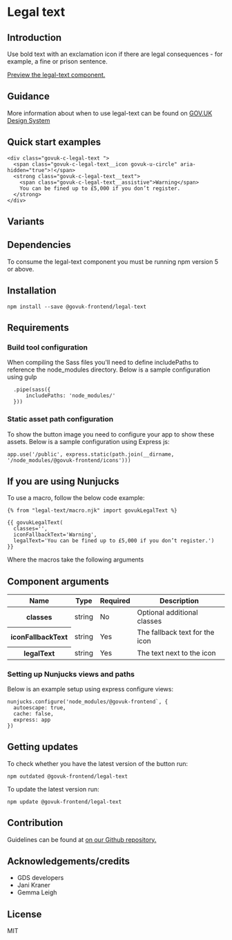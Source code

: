 # Legal text

## Introduction

Use bold text with an exclamation icon if there are legal consequences - for example, a fine or prison sentence.

[Preview the legal-text component.](http://govuk-frontend-review.herokuapp.com/components/legal-text/preview)

## Guidance

More information about when to use legal-text can be found on [GOV.UK Design System](http://www.linktodesignsystem.com/legal-text "Link to read guidance on the use of legal-text on Gov.uk Design system website")

## Quick start examples

    <div class="govuk-c-legal-text ">
      <span class="govuk-c-legal-text__icon govuk-u-circle" aria-hidden="true">!</span>
      <strong class="govuk-c-legal-text__text">
        <span class="govuk-c-legal-text__assistive">Warning</span>
        You can be fined up to £5,000 if you don’t register.
      </strong>
    </div>

## Variants

## Dependencies

To consume the legal-text component you must be running npm version 5 or above.

## Installation

    npm install --save @govuk-frontend/legal-text

## Requirements

### Build tool configuration

When compiling the Sass files you'll need to define includePaths to reference the node_modules directory. Below is a sample configuration using gulp

      .pipe(sass({
          includePaths: 'node_modules/'
      }))

### Static asset path configuration

To show the button image you need to configure your app to show these assets. Below is a sample configuration using Express js:

    app.use('/public', express.static(path.join(__dirname, '/node_modules/@govuk-frontend/icons')))

## If you are using Nunjucks

To use a macro, follow the below code example:

    {% from "legal-text/macro.njk" import govukLegalText %}

    {{ govukLegalText(
      classes='',
      iconFallbackText='Warning',
      legalText='You can be fined up to £5,000 if you don’t register.')
    }}

Where the macros take the following arguments

## Component arguments

<div>

<table class="govuk-c-table ">

<thead class="govuk-c-table__head">

<tr class="govuk-c-table__row">

<th class="govuk-c-table__header " scope="col">Name</th>

<th class="govuk-c-table__header " scope="col">Type</th>

<th class="govuk-c-table__header " scope="col">Required</th>

<th class="govuk-c-table__header " scope="col">Description</th>

</tr>

</thead>

<tbody class="govuk-c-table__body">

<tr class="govuk-c-table__row">

<th class="govuk-c-table__header" scope="row">classes</th>

<td class="govuk-c-table__cell ">string</td>

<td class="govuk-c-table__cell ">No</td>

<td class="govuk-c-table__cell ">Optional additional classes</td>

</tr>

<tr class="govuk-c-table__row">

<th class="govuk-c-table__header" scope="row">iconFallbackText</th>

<td class="govuk-c-table__cell ">string</td>

<td class="govuk-c-table__cell ">Yes</td>

<td class="govuk-c-table__cell ">The fallback text for the icon</td>

</tr>

<tr class="govuk-c-table__row">

<th class="govuk-c-table__header" scope="row">legalText</th>

<td class="govuk-c-table__cell ">string</td>

<td class="govuk-c-table__cell ">Yes</td>

<td class="govuk-c-table__cell ">The text next to the icon</td>

</tr>

</tbody>

</table>

</div>

### Setting up Nunjucks views and paths

Below is an example setup using express configure views:

    nunjucks.configure('node_modules/@govuk-frontend`, {
      autoescape: true,
      cache: false,
      express: app
    })

## Getting updates

To check whether you have the latest version of the button run:

    npm outdated @govuk-frontend/legal-text

To update the latest version run:

    npm update @govuk-frontend/legal-text

## Contribution

Guidelines can be found at [on our Github repository.](https://github.com/alphagov/govuk-frontend/blob/master/CONTRIBUTING.md "link to contributing guidelines on our github repository")

## Acknowledgements/credits

*   GDS developers
*   Jani Kraner
*   Gemma Leigh

## License

MIT